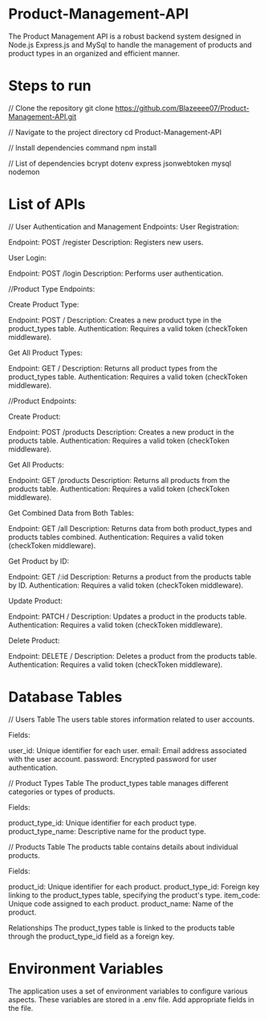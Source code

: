 # Product-Management-API
The Product Management API is a robust backend system designed in Node.js Express.js and MySql to handle the management of products and product types in an organized and efficient manner. 

# Steps to run
// Clone the repository
git clone https://github.com/Blazeeee07/Product-Management-API.git

// Navigate to the project directory
cd Product-Management-API

// Install dependencies command
npm install

// List of dependencies
bcrypt
dotenv
express
jsonwebtoken
mysql
nodemon

# List of APIs
// User Authentication and Management Endpoints:
User Registration:

Endpoint: POST /register
Description: Registers new users.

User Login:

Endpoint: POST /login
Description: Performs user authentication.

//Product Type Endpoints:

Create Product Type:

Endpoint: POST /
Description: Creates a new product type in the product_types table.
Authentication: Requires a valid token (checkToken middleware).

Get All Product Types:

Endpoint: GET /
Description: Returns all product types from the product_types table.
Authentication: Requires a valid token (checkToken middleware).

//Product Endpoints:

Create Product:

Endpoint: POST /products
Description: Creates a new product in the products table.
Authentication: Requires a valid token (checkToken middleware).

Get All Products:

Endpoint: GET /products
Description: Returns all products from the products table.
Authentication: Requires a valid token (checkToken middleware).

Get Combined Data from Both Tables:

Endpoint: GET /all
Description: Returns data from both product_types and products tables combined.
Authentication: Requires a valid token (checkToken middleware).

Get Product by ID:

Endpoint: GET /:id
Description: Returns a product from the products table by ID.
Authentication: Requires a valid token (checkToken middleware).

Update Product:

Endpoint: PATCH /
Description: Updates a product in the products table.
Authentication: Requires a valid token (checkToken middleware).

Delete Product:

Endpoint: DELETE /
Description: Deletes a product from the products table.
Authentication: Requires a valid token (checkToken middleware).

# Database Tables
// Users Table
The users table stores information related to user accounts.

Fields:

user_id: Unique identifier for each user.
email: Email address associated with the user account.
password: Encrypted password for user authentication.

// Product Types Table
The product_types table manages different categories or types of products.

Fields:

product_type_id: Unique identifier for each product type.
product_type_name: Descriptive name for the product type.

// Products Table
The products table contains details about individual products.

Fields:

product_id: Unique identifier for each product.
product_type_id: Foreign key linking to the product_types table, specifying the product's type.
item_code: Unique code assigned to each product.
product_name: Name of the product.

Relationships
The product_types table is linked to the products table through the product_type_id field as a foreign key.

# Environment Variables
The application uses a set of environment variables to configure various aspects. These variables are stored in a .env file. Add appropriate fields in the file.









